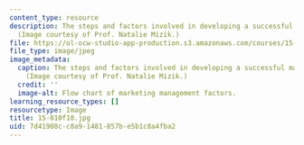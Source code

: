 ```yaml
---
content_type: resource
description: The steps and factors involved in developing a successful marketing strategy.
  (Image courtesy of Prof. Natalie Mizik.)
file: https://ol-ocw-studio-app-production.s3.amazonaws.com/courses/15-810-marketing-management-fall-2010/7d41908cc8a91481857be5b1c8a4fba2_15-810f10.jpg
file_type: image/jpeg
image_metadata:
  caption: The steps and factors involved in developing a successful marketing strategy.
    (Image courtesy of Prof. Natalie Mizik.)
  credit: ''
  image-alt: Flow chart of marketing management factors.
learning_resource_types: []
resourcetype: Image
title: 15-810f10.jpg
uid: 7d41908c-c8a9-1481-857b-e5b1c8a4fba2
---
```

